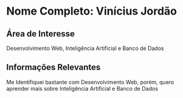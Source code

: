 # Nome Completo: Vinícius Jordão

## Área de Interesse
Desenvolvimento Web, Inteligência Artificial e Banco de Dados

## Informações Relevantes
Me Identifiquei bastante com Desenvolvimento Web, porém, quero aprender mais sobre Inteligência Artificial e Banco de Dados
